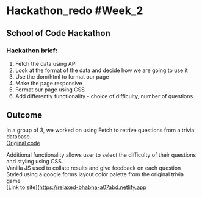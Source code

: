 # Hackathon_redo #Week_2

## School of Code Hackathon
### Hackathon brief: 
1. Fetch the data using API
2. Look at the format of the data and decide how we are going to use it
3. Use the dom/html to format our page
4. Make the page responsive
5. Format our page using CSS
6. Add differently functionality - choice of difficulty, number of questions

## Outcome
In a group of 3, we worked on using Fetch to retrive questions from a trivia database.<br>
[Original code](https://github.com/SchoolOfCode/w2d5_hackathon-fetch-kavita)

Additional functionality allows user to select the difficulty of their questions and styling using CSS.<br>
Vanilla JS used to collate results and give feedback on each question<br>
Styled using a google forms layout color palette from the original trivia game<br>
[Link to site](https://relaxed-bhabha-a07abd.netlify.app
